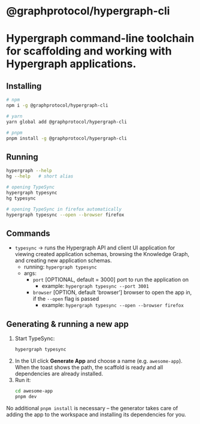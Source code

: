 # @graphprotocol/hypergraph-cli

# Hypergraph command-line toolchain for scaffolding and working with Hypergraph applications.

## Installing

```bash
# npm
npm i -g @graphprotocol/hypergraph-cli

# yarn
yarn global add @graphprotocol/hypergraph-cli

# pnpm
pnpm install -g @graphprotocol/hypergraph-cli
```

## Running

```bash
hypergraph --help
hg --help   # short alias

# opening TypeSync
hypergraph typesync
hg typesync

# opening TypeSync in firefox automatically
hypergraph typesync --open --browser firefox
```

## Commands

- `typesync` -> runs the Hypergraph API and client UI application for viewing created application schemas, browsing the Knowledge Graph, and creating new application schemas.
  - running: `hypergraph typesync`
  - args:
    - `port` [OPTIONAL, default = 3000] port to run the application on
      - example: `hypergraph typesync --port 3001`
    - `browser` [OPTION, default 'browser'] browser to open the app in, if the `--open` flag is passed
      - example: `hypergraph typesync --open --browser firefox`

## Generating & running a new app

1.  Start TypeSync:
    ```bash
    hypergraph typesync
    ```
2.  In the UI click **Generate App** and choose a name (e.g. `awesome-app`).  When the toast shows the path, the scaffold is ready and all dependencies are already installed.
3.  Run it:
    ```bash
    cd awesome-app
    pnpm dev
    ```

No additional `pnpm install` is necessary – the generator takes care of adding the app to the workspace and installing its dependencies for you.